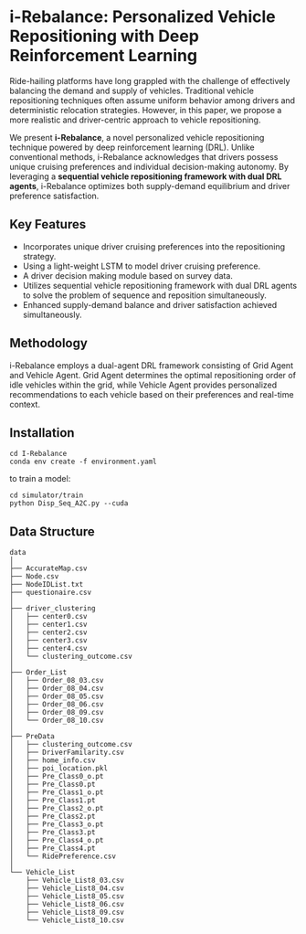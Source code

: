 # i-Rebalance: Personalized Vehicle Repositioning with Deep Reinforcement Learning

Ride-hailing platforms have long grappled with the challenge of effectively balancing the demand and supply of vehicles. Traditional vehicle repositioning techniques often assume uniform behavior among drivers and deterministic relocation strategies. However, in this paper, we propose a more realistic and driver-centric approach to vehicle repositioning.

We present **i-Rebalance**, a novel personalized vehicle repositioning technique powered by deep reinforcement learning (DRL). Unlike conventional methods, i-Rebalance acknowledges that drivers possess unique cruising preferences and individual decision-making autonomy. By leveraging a **sequential vehicle repositioning framework with dual DRL agents**, i-Rebalance optimizes both supply-demand equilibrium and driver preference satisfaction.

## Key Features

- Incorporates unique driver cruising preferences into the repositioning strategy.
- Using a light-weight LSTM to model driver cruising preference.
- A driver decision making module based on survey data.
- Utilizes sequential vehicle repositioning framework with dual DRL agents to solve the problem of sequence and reposition simultaneously.
- Enhanced supply-demand balance and driver satisfaction achieved simultaneously.

## Methodology

i-Rebalance employs a dual-agent DRL framework consisting of Grid Agent and Vehicle Agent. Grid Agent determines the optimal repositioning order of idle vehicles within the grid, while Vehicle Agent provides personalized recommendations to each vehicle based on their preferences and real-time context.

## Installation 

```
cd I-Rebalance
conda env create -f environment.yaml  
```

to train a model:

```
cd simulator/train
python Disp_Seq_A2C.py --cuda
```

## Data Structure

```
data							
│
├── AccurateMap.csv				
├── Node.csv
├── NodeIDList.txt
├── questionaire.csv
│
├── driver_clustering
│   ├── center0.csv
│   ├── center1.csv
│   ├── center2.csv
│   ├── center3.csv
│   ├── center4.csv
│   └── clustering_outcome.csv
│
├── Order_List
│   ├── Order_08_03.csv
│   ├── Order_08_04.csv
│   ├── Order_08_05.csv
│   ├── Order_08_06.csv
│   ├── Order_08_09.csv
│   └── Order_08_10.csv
│
├── PreData
│   ├── clustering_outcome.csv
│   ├── DriverFamilarity.csv
│   ├── home_info.csv
│   ├── poi_location.pkl
│   ├── Pre_Class0_o.pt
│   ├── Pre_Class0.pt
│   ├── Pre_Class1_o.pt
│   ├── Pre_Class1.pt
│   ├── Pre_Class2_o.pt
│   ├── Pre_Class2.pt
│   ├── Pre_Class3_o.pt
│   ├── Pre_Class3.pt
│   ├── Pre_Class4_o.pt
│   ├── Pre_Class4.pt
│   └── RidePreference.csv
│
└── Vehicle_List
    ├── Vehicle_List8_03.csv
    ├── Vehicle_List8_04.csv
    ├── Vehicle_List8_05.csv
    ├── Vehicle_List8_06.csv
    ├── Vehicle_List8_09.csv
    └── Vehicle_List8_10.csv

```

